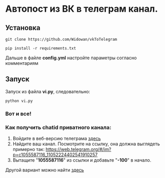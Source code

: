 # Автопост из ВК в телеграм канал.
## Установка
```
git clone https://github.com/Widowan/vkToTelegram

pip install -r requirements.txt
```

Дальше в файле **config.yml** настройте параметры согласно комментариям

## Запуск
Запуск из файла **vi.py**, следовательно:
```
python vi.py
```
### Вот и все!


### Как получить chatid приватного канала:
1. Войдите в веб-версию телеграма [здесь](web.telegram.org)
2. Найдите ваш канал. Посмотрите на ссылку, она должна выглядеть примерно так: https://web.telegram.org/#/im?p=c1055587116_11052224402541910257
3. Вытащите "**1055587116**" из ссылки и добавьте "**-100**" в начало.

Другой вариант можно найти [здесь](https://stackoverflow.com/questions/33858927/how-to-obtain-the-chat-id-of-a-private-telegram-channel)
